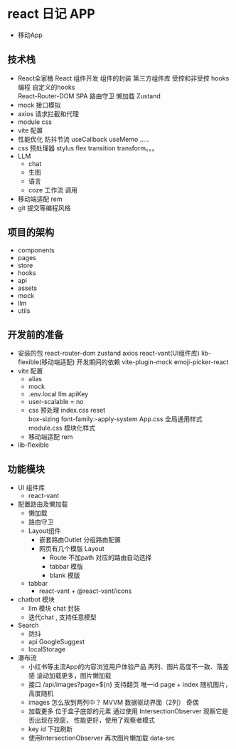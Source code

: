 # react 日记 APP 
- 移动App 

## 技术栈
- React全家桶
    React 组件开发
    组件的封装 
    第三方组件库 
    受控和非受控
    hooks编程 自定义的hooks  
    React-Router-DOM
        SPA
        路由守卫
        懒加载
    Zustand
- mock 接口模拟
- axios 请求拦截和代理
- module css
- vite 配置
- 性能优化
    防抖节流
    useCallback useMemo .....
- css 预处理器  stylus 
    flex transition transform。。。
- LLM
    - chat
    - 生图
    - 语言
    - coze 工作流 调用
- 移动端适配
    rem 
- git 提交等编程风格 
## 项目的架构
- components
- pages
- store
- hooks
- api
- assets
- mock
- llm
- utils

## 开发前的准备 
- 安装的包
    react-router-dom zustand axios 
     react-vant(UI组件库) lib-flexible(移动端适配)
    开发期间的依赖
    vite-plugin-mock 
    emoji-picker-react
- vite 配置
    - alias 
    - mock 
    - .env.local
    llm apiKey 
    - user-scalable = no
    - css 预处理
        index.css reset  
        box-sizing  font-family:-apply-system
        App.css  全局通用样式 
        module.css 模块化样式 
    - 移动端适配 rem 
- lib-flexible

## 功能模块
- UI 组件库 
    - react-vant  
- 配置路由及懒加载 
    - 懒加载
    - 路由守卫
    - Layout组件 
        - 嵌套路由Outlet 分组路由配置
        - 网页有几个模版 Layout 
            - Route 不加path 对应的路由自动选择
            - tabbar 模版
            - blank 模版
    - tabbar
        - react-vant + @react-vant/icons
- chatbot 模块
    - llm 模块 chat 封装
    - 迭代chat , 支持任意模型 
- Search
    - 防抖
    - api 
        GoogleSuggest
    - localStorage
- 瀑布流 
    - 小红书等主流App的内容浏览用户体验产品
        两列、图片高度不一致、落差感
        滚动加载更多，图片懒加载
    - 接口
        /api/images?page=${n} 支持翻页
        唯一id  page + index 
        随机图片， 高度随机
    - images 怎么放到两列中？ MVVM
    数据驱动界面（2列） 奇偶
    - 加载更多 位于盒子底部的元素 通过使用 IntersectionObserver
    观察它是否出现在视窗， 性能更好，使用了观察者模式
    - key  id 下拉刷新
    - 使用IntersectionObserver 再次图片懒加载 data-src 
